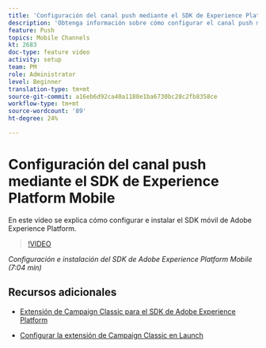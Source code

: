```yaml
---
title: 'Configuración del canal push mediante el SDK de Experience Platform Mobile '
description: 'Obtenga información sobre cómo configurar el canal push mediante el SDK para móviles de Experience Cloud. '
feature: Push
topics: Mobile Channels
kt: 2683
doc-type: feature video
activity: setup
team: PM
role: Administrator
level: Beginner
translation-type: tm+mt
source-git-commit: a16eb6d92ca40a1188e1ba6730bc28c2fb8358ce
workflow-type: tm+mt
source-wordcount: '89'
ht-degree: 24%

---
```



# Configuración del canal push mediante el SDK de Experience Platform Mobile

En este vídeo se explica cómo configurar e instalar el SDK móvil de Adobe Experience Platform.

>[!VIDEO](https://video.tv.adobe.com/v/27699?quality=12)

*Configuración e instalación del SDK de Adobe Experience Platform Mobile (7:04 min)*

## Recursos adicionales

* [Extensión de Campaign Classic para el SDK de Adobe Experience Platform](https://helpx-internal.corp.adobe.com/content/help/en/campaign/kb/acc-aep-extension.html)

* [Configurar la extensión de Campaign Classic en Launch](https://aep-sdks.gitbook.io/docs/using-mobile-extensions/adobe-campaignclassic)
